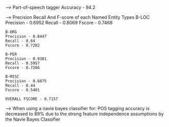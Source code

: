 --> Part-of-speech tagger Accuracy - 94.2


--> Precision Recall And F-score of each Named Entity Types
    B-LOC
    Precision - 0.6952
    Recall - 0.8069
    Fscore - 0.7468

    B-ORG
    Precision - 0.8447
    Recall - 0.64
    Fscore - 0.7282

    B-PER
    Precision - 0.9381
    Recall - 0.5957
    Fscore - 0.7286

    B-MISC
    Precision - 0.6875
    Recall - 0.44
    Fscore - 0.5401 

    OVERALL FSCORE - 0.7157


--> When using a navie bayes classifier for:
POS tagging accuracy is decreased to 89% due to the strong feature       independence assumptions by the Navie Bayes Classifier 

